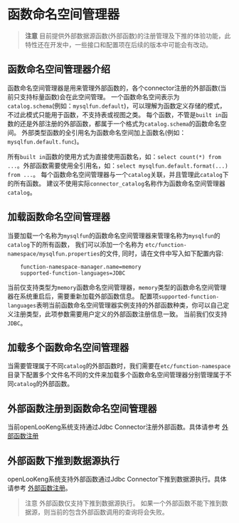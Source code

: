 # 函数命名空间管理器

> **注意**
> 目前提供外部数据源函数(外部函数)的注册管理及下推的体验功能，此特性还在开发中，一些接口和配置项在后续的版本中可能会有改动。

## 函数命名空间管理器介绍

函数命名空间管理器是用来管理外部函数的，各个connector注册的外部函数(当前只支持标量函数)会在此空间管理。
一个函数命名空间表示为 `catalog.schema`(例如：`mysqlfun.default`)，可以理解为函数定义存储的模式，不过此模式只能用于函数，不支持表或视图之类。
每个函数，不管是`built in`函数的还是外部注册的外部函数，都属于一个格式为`catalog.schema`的函数命名空间。
外部类型函数的全引用名为函数命名空间加上函数名(例如：`mysqlfun.default.func`)。

所有`built in`函数的使用方式为直接使用函数名，如：`select count(*) from ...`。外部函数需要使用全引用名，如：`select mysqlfun.default.format(...) from ...`。
每个函数命名空间管理器与一个`catalog`关联，并且管理此`catalog`下的所有函数。
建议不使用实际`connector_catalog`名称作为函数命名空间管理器`catalog`。


## 加载函数命名空间管理器

当要加载一个名称为`mysqlfun`的函数命名空间管理器来管理名称为`mysqlfun`的`catalog`下的所有函数，
我们可以添加一个名称为 `etc/function-namespace/mysqlfun.properties`的文件, 同时，请在文件中写入如下配置内容:
``` properties
    function-namespace-manager.name=memory
    supported-function-languages=JDBC
```
当前仅支持类型为`memory`函数命名空间管理器，`memory`类型的函数命名空间管理器在系统重启后，需要重新加载外部函数信息。
配置项`supported-function-languages`表明当前函数命名空间管理器实例支持的外部函数种类，你可以自己定义注册类型，此项参数需要用户定义的外部函数注册信息一致。
当前我们仅支持`JDBC`。

## 加载多个函数命名空间管理器

当需要管理属于不同`catalog`的外部函数时，我们需要在`etc/function-namespace`目录下配置多个文件名不同的文件来加载多个函数命名空间管理器分别管理属于不同`catalog`的外部函数。

## 外部函数注册到函数命名空间管理器

当前openLooKeng系统支持通过Jdbc Connector注册外部函数。具体请参考 [外部函数注册](../develop/externalfunction-registration-pushdown.md)

## 外部函数下推到数据源执行

openLooKeng系统支持外部函数通过Jdbc Connector下推到数据源执行。具体请参考 [外部函数注册](../develop/externalfunction-registration-pushdown.md)。

> 注意
> 外部函数仅支持下推到数据源执行。
> 如果一个外部函数不能下推到数据源，则当前的包含外部函数调用的查询将会失败。